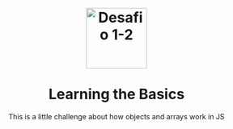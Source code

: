 <h1 align="center">
<br>
  <img src="https://pbs.twimg.com/profile_images/953595371875422210/0pWsfSSp_400x400.jpg" alt="Desafio 1-2" width="120">
<br>
<br>
    Learning the Basics
</h1>

<p align="center">This is a little challenge about how objects and arrays work in JS</p>



